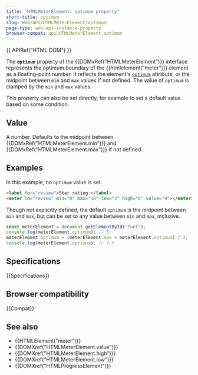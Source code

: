 ```yaml
---
title: "HTMLMeterElement: optimum property"
short-title: optimum
slug: Web/API/HTMLMeterElement/optimum
page-type: web-api-instance-property
browser-compat: api.HTMLMeterElement.optimum
---
```


{{ APIRef("HTML DOM") }}

The **`optimum`** property of the {{DOMxRef("HTMLMeterElement")}} interface represents the optimum boundary of the {{htmlelement("meter")}} element as a floating-point number. It reflects the element's [`optimum`](/en-US/docs/Web/HTML/Reference/Element/meter#optimum) attribute, or the midpoint between `min` and `max` values if not defined. The value of `optimum` is clamped by the `min` and `max` values.

This property can also be set directly, for example to set a default value based on some condition.

## Value

A number. Defaults to the midpoint between {{DOMxRef("HTMLMeterElement.min")}} and {{DOMxRef("HTMLMeterElement.max")}} if not defined.

## Examples

In this example, no `optimum` value is set.

```html
<label for="review">Star rating:</label>
<meter id="review" min="0" max="10" low="2" high="8" value="9"></meter>
```

Though not explicitly defined, the default `optimum` is the midpoint between `min` and `max`, but can be set to any value between `min` and `max`, inclusive.

```js
const meterElement = document.getElementById("fuel");
console.log(meterElement.optimum); // 5
meterElement.optimum = (meterElement.max + meterElement.optimum) / 2;
console.log(meterElement.optimum); // 7.5
```

## Specifications

{{Specifications}}

## Browser compatibility

{{Compat}}

## See also

- {{HTMLElement("meter")}}
- {{DOMXref("HTMLMeterElement.value")}}
- {{DOMXref("HTMLMeterElement.high")}}
- {{DOMXref("HTMLMeterElement.low")}}
- {{DOMXref("HTMLProgressElement")}}
